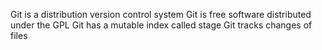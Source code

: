 Git is a distribution version control system
Git is free software distributed under the GPL
Git has a mutable index called stage
Git tracks changes of files
